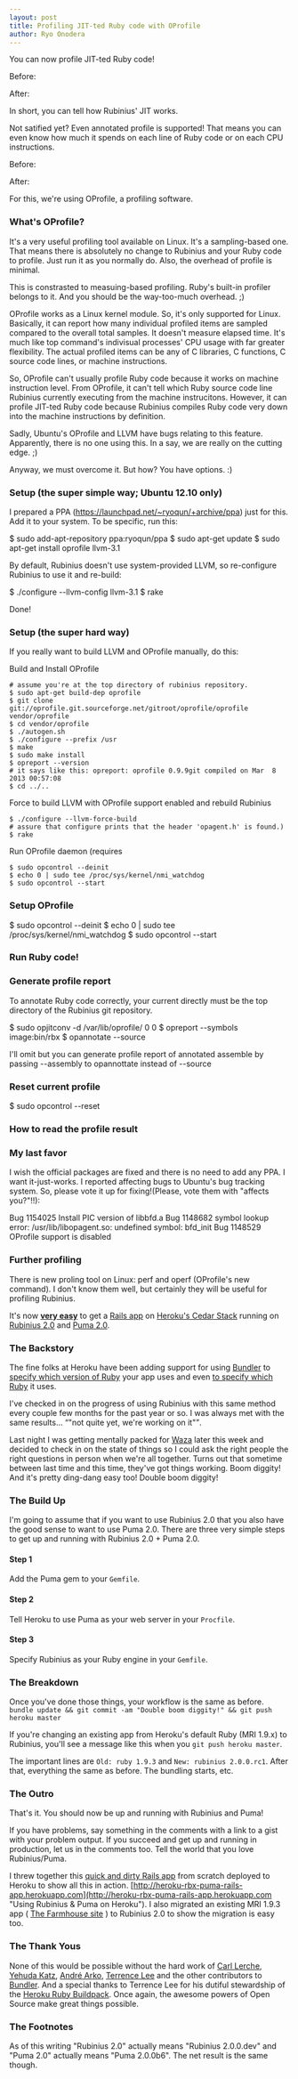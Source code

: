 ```yaml
---
layout: post
title: Profiling JIT-ted Ruby code with OProfile
author: Ryo Onodera
---
```


You can now profile JIT-ted Ruby code!

Before:

After:

In short, you can tell how Rubinius' JIT works.

Not satified yet? Even annotated profile is supported! That means you can even know how much it spends on each line of Ruby code or on each CPU instructions.

Before:

After:

For this, we're using OProfile, a profiling software.

### What's OProfile?

It's a very useful profiling tool available on Linux. It's a sampling-based one. That means there is absolutely no change to Rubinius and your Ruby code to profile. Just run it as you normally do. Also, the overhead of profile is minimal.

This is constrasted to measuing-based profiling. Ruby's built-in profiler belongs to it. And you should be the way-too-much overhead. ;)

OProfile works as a Linux kernel module. So, it's only supported for Linux. Basically, it can report how many individual profiled items are sampled compared to the overall total samples. It doesn't measure elapsed time. It's much like top command's indivisual processes' CPU usage with far greater flexibility. The actual profiled items can be any of C libraries, C functions, C source code lines, or machine instructions.

So, OProfile can't usually profile Ruby code because it works on machine instruction level. From OProfile, it can't tell which Ruby source code line Rubinius currently executing from the machine instrucitons. However, it can profile JIT-ted Ruby code because Rubinius compiles Ruby code very down into the machine instructions by definition.

Sadly, Ubuntu's OProfile and LLVM have bugs relating to this feature. Apparently, there is no one using this. In a say, we are really on the cutting edge. ;)

Anyway, we must overcome it. But how? You have options. :)

### Setup (the super simple way; Ubuntu 12.10 only)

I prepared a PPA (https://launchpad.net/~ryoqun/+archive/ppa) just for this. Add it to your system. To be specific, run this:

$ sudo add-apt-repository ppa:ryoqun/ppa
$ sudo apt-get update
$ sudo apt-get install oprofile llvm-3.1

By default, Rubinius doesn't use system-provided LLVM, so re-configure Rubinius to use it and re-build:

$ ./configure --llvm-config llvm-3.1
$ rake

Done!

### Setup (the super hard way)

If you really want to build LLVM and OProfile manually, do this:

Build and Install OProfile

    # assume you're at the top directory of rubinius repository.
    $ sudo apt-get build-dep oprofile
    $ git clone git://oprofile.git.sourceforge.net/gitroot/oprofile/oprofile vendor/oprofile
    $ cd vendor/oprofile
    $ ./autogen.sh
    $ ./configure --prefix /usr
    $ make
    $ sudo make install
    $ opreport --version
    # it says like this: opreport: oprofile 0.9.9git compiled on Mar  8 2013 00:57:08
    $ cd ../..

Force to build LLVM with OProfile support enabled and rebuild Rubinius

    $ ./configure --llvm-force-build
    # assure that configure prints that the header 'opagent.h' is found.)
    $ rake

Run OProfile daemon (requires 

    $ sudo opcontrol --deinit
    $ echo 0 | sudo tee /proc/sys/kernel/nmi_watchdog
    $ sudo opcontrol --start

### Setup OProfile

$ sudo opcontrol --deinit
$ echo 0 | sudo tee /proc/sys/kernel/nmi_watchdog
$ sudo opcontrol --start

### Run Ruby code!

### Generate profile report

To annotate Ruby code correctly, your current directly must be the top directory of the Rubinius git repository.

$ sudo opjitconv -d /var/lib/oprofile/ 0 0
$ opreport --symbols image:bin/rbx
$ opannotate --source

I'll omit but you can generate profile report of annotated assemble by passing --assembly to opannottate instead of --source

### Reset current profile

$ sudo opcontrol --reset

### How to read the profile result

### My last favor

I wish the official packages are fixed and there is no need to add any PPA. I want it-just-works. I reported affecting bugs to Ubuntu's bug tracking system. So, please vote it up for fixing!(Please, vote them with "affects you?"!!):

Bug 1154025 Install PIC version of libbfd.a
Bug 1148682 symbol lookup error: /usr/lib/libopagent.so: undefined symbol: bfd_init
Bug 1148529 OProfile support is disabled


### Further profiling

There is new proling tool on Linux: perf and operf (OProfile's new command). I don't know them well, but certainly they will be useful for profiling Rubinius.




It's now **[very easy](https://github.com/rubinius/heroku-rbx-puma-rails-app)** to get a [Rails app](https://devcenter.heroku.com/articles/rails3) on [Heroku's Cedar Stack](https://devcenter.heroku.com/articles/cedar) running on [Rubinius 2.0](http://rubini.us "Rubinius : Use Ruby&#8482;") and [Puma 2.0](http://puma.io "A Modern, Concurrent Web Server for Ruby - Puma").


### The Backstory

The fine folks at Heroku have been adding support for using [Bundler](http://gembundler.com "Bundler: The best way to manage a Ruby application's gems") to [specify which version of Ruby](https://devcenter.heroku.com/articles/ruby-versions) your app uses and even [to specify which Ruby](https://blog.heroku.com/archives/2012/12/13/run_jruby_on_heroku_right_now) it uses.

I've checked in on the progress of using Rubinius with this same method every couple few months for the past year or so. I was always met with the same results... <q>"not quite yet, we're working on it"</q>.

Last night I was getting mentally packed for [Waza](https://waza.heroku.com/2013) later this week and decided to check in on the state of things so I could ask the right people the right questions in person when we're all together. Turns out that sometime between last time and this time, they've got things working. Boom diggity! And it's pretty ding-dang easy too! Double boom diggity!


### The Build Up

I'm going to assume that if you want to use Rubinius 2.0 that you also have the good sense to want to use Puma 2.0. There are three very simple steps to get up and running with Rubinius 2.0 + Puma 2.0.

#### Step 1

Add the Puma gem to your `Gemfile`.

<script src="https://gist.github.com/veganstraightedge/5041441.js"></script>


#### Step 2

Tell Heroku to use Puma as your web server in your `Procfile`.

<script src="https://gist.github.com/veganstraightedge/0135a61335bc76b1d9d5.js"></script>

#### Step 3

Specify Rubinius as your Ruby engine in your `Gemfile`.

<script src="https://gist.github.com/veganstraightedge/1fb7ff88e74567c6e2e6.js"></script>


### The Breakdown

Once you've done those things, your workflow is the same as before.
`bundle update && git commit -am "Double boom diggity!" && git push heroku master`

If you're changing an existing app from Heroku's default Ruby (MRI 1.9.x) to Rubinius, you'll see a message like this when you `git push heroku master`.

<script src="https://gist.github.com/veganstraightedge/5041986.js"></script>

The important lines are `Old: ruby 1.9.3` and `New: rubinius 2.0.0.rc1`. After that, everything the same as before. The bundling starts, etc.


### The Outro

That's it. You should now be up and running with Rubinius and Puma!

If you have problems, say something in the comments with a link to a gist with your problem output. If you succeed and get up and running in production, let us in the comments too. Tell the world that you love Rubinius/Puma.

I threw together this [quick and dirty Rails app](https://github.com/rubinius/heroku-rbx-puma-rails-app) from scratch deployed to Heroku to show all this in action. [http://heroku-rbx-puma-rails-app.herokuapp.com](http://heroku-rbx-puma-rails-app.herokuapp.com "Using Rubinius &amp; Puma on Heroku"). I also migrated an existing MRI 1.9.3 app ( [The Farmhouse site](http://farmhouse.la "The Farmhouse in Hollywood, California") ) to Rubinius 2.0 to show the migration is easy too.


### The Thank Yous

None of this would be possible without the hard work of [Carl Lerche](https://github.com/carllerche), [Yehuda Katz](https://github.com/wycats/), [André Arko](https://github.com/indirect/), [Terrence Lee](https://github.com/hone) and the other contributors to [Bundler](https://github.com/carlhuda/bundler). And a special thanks to Terrence Lee for his dutiful stewardship of the [Heroku Ruby Buildpack](https://github.com/heroku/heroku-buildpack-ruby/). Once again, the awesome powers of Open Source make great things possible.


### The Footnotes

As of this writing "Rubinius 2.0" actually means "Rubinius 2.0.0.dev" and "Puma 2.0" actually means "Puma 2.0.0b6". The net result is the same though.

